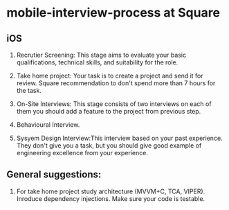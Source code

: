 # mobile-interview-process at Square

## iOS ##

1. Recrutier Screening: This stage aims to evaluate your basic qualifications, technical skills, and suitability for the role.

2. Take home project: Your task is to create a project and send it for review. Square recommendation to don't spend more than 7 hours for the task.

3. On-Site Interviews: This stage consists of two interviews on each of them you should add a feature to the project from previous step.

4. Behavioural Interview.

4. Sysyem Design Interview:This interview based on your past experience. They don't give you a task, but you should give good example of engineering excellence from your experience.

## General suggestions: ##
1. For take home project study architecture (MVVM+C, TCA, VIPER). Inroduce dependency injections. Make sure your code is testable.